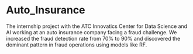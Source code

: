 # Auto_Insurance
The internship project with the ATC Innovatics Center for Data Science and AI working at an auto insurance company facing a fraud challenge. We increased the fraud detection rate from 70% to 90% and discovered the dominant pattern in fraud operations using models like RF.
